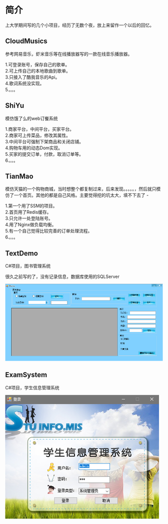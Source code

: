 # 简介

上大学期间写的几个小项目，经历了无数个夜，放上来留作一个以后的回忆。

## CloudMusics

参考网易音乐，虾米音乐等在线播放器写的一款在线音乐播放器。  

1.可登录账号，保存自己的歌单。  
2.可上传自己的本地歌曲到歌单。  
3.只接入了酷我音乐的Api。  
4.歌词系统没实现。  
5.。。。

## ShiYu

模仿饿了么的web订餐系统

1.商家平台，中间平台，买家平台。  
2.商家可上传菜品，修改其属性。  
3.中间平台可强制下架商品和关闭店铺。  
4.购物车用的动态Dom实现。  
5.买家的提交订单，付款，取消订单等。  
6.。。。

## TianMao

模仿天猫的一个购物商城，当时想整个都复制过来，后来发现。。。。。，然后就只模仿了一个首页。其他的都是自己风格。主要觉得挖的坑太大，填不下去了 *-*

1.第一个用了SSM的项目。  
2.首页用了Redis缓存。  
3.只允许一处登陆账号。  
4.用了Nginx做负载均衡。  
5.有一个自己觉得比较完善的订单处理流程。  
6.。。。

## TextDemo

C#项目，图书管理系统

很久之前写的了，没有记录信息，数据库使用的SQLServer

![img](./MyRes/20180827075739.png)

## ExamSystem

C#项目，学生信息管理系统

![img](./MyRes/20180827075834.png)